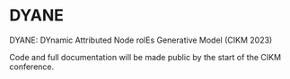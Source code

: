 # DYANE
DYANE: DYnamic Attributed Node rolEs Generative Model (CIKM 2023)

Code and full documentation will be made public by the start of the CIKM conference.

